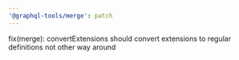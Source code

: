 ```yaml
---
'@graphql-tools/merge': patch
---
```


fix(merge): convertExtensions should convert extensions to regular definitions not other way around
